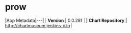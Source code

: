 # prow

|App Metadata|---|
| **Version** | 0.0.281 |
| **Chart Repository** | http://chartmuseum.jenkins-x.io |

